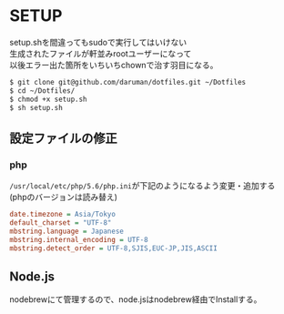 SETUP
================================================================================

setup.shを間違ってもsudoで実行してはいけない  
生成されたファイルが軒並みrootユーザーになって  
以後エラー出た箇所をいちいちchownで治す羽目になる。  

```bash
$ git clone git@github.com/daruman/dotfiles.git ~/Dotfiles
$ cd ~/Dotfiles/
$ chmod +x setup.sh
$ sh setup.sh
```

設定ファイルの修正
--------------------------------------------------------------------------------

### php
`/usr/local/etc/php/5.6/php.ini`が下記のようになるよう変更・追加する  
(phpのバージョンは読み替え)

```php.ini
date.timezone = Asia/Tokyo
default_charset = "UTF-8"
mbstring.language = Japanese
mbstring.internal_encoding = UTF-8
mbstring.detect_order = UTF-8,SJIS,EUC-JP,JIS,ASCII
```



## Node.js
nodebrewにて管理するので、node.jsはnodebrew経由でInstallする。




